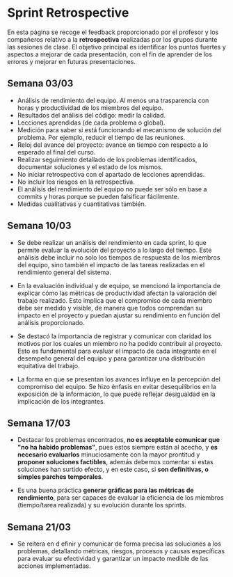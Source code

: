 # Sprint Retrospective

En esta página se recoge el feedback proporcionado por el profesor y los compañeros relativo a la **retrospectiva** realizadas por los grupos durante las sesiones de clase. El objetivo principal es identificar los puntos fuertes y aspectos a mejorar de cada presentación, con el fin de aprender de los errores y mejorar en futuras presentaciones. 


## Semana 03/03
- Análisis de rendimiento del equipo. Al menos una trasparencia con horas y productividad de los miembros del equipo. 
- Resultados del análisis del código: medir la calidad. 
- Lecciones aprendidas (de cada problema o global). 
- Medición para saber si está funcionando el mecanismo de solución del problema. Por ejemplo, reducir el tiempo de las reuniones. 
- Reloj del avance del proyecto: avance en tiempo con respecto a lo esperado al final del curso.
- Realizar seguimiento detallado de los problemas identificados, documentar soluciones y el estado de los mismos.
- No iniciar retrospectiva con el apartado de lecciones aprendidas.
- No incluir los riesgos en la retrospectiva.
- El análisis del rendimiento del equipo no puede ser sólo en base a commits y horas porque se pueden falsificar fácilmente.
- Medidas cualitativas y cuantitativas también.

## Semana 10/03
- Se debe realizar un análisis del rendimiento en cada sprint, lo que permite evaluar la evolución del proyecto a lo largo del tiempo. Este análisis debe incluir no solo los tiempos de respuesta de los miembros del equipo, sino también el impacto de las tareas realizadas en el rendimiento general del sistema.

- En la evaluación individual y de equipo, se mencionó la importancia de explicar cómo las métricas de productividad afectan la valoración del trabajo realizado. Esto implica que el compromiso de cada miembro debe ser medido y visible, de manera que todos comprendan su impacto en el proyecto y puedan ajustar su rendimiento en función del análisis proporcionado.

- Se destacó la importancia de registrar y comunicar con claridad los motivos por los cuales un miembro no ha podido contribuir al proyecto. Esto es fundamental para evaluar el impacto de cada integrante en el desempeño general del equipo y para garantizar una distribución equitativa del trabajo.

- La forma en que se presentan los avances influye en la percepción del compromiso del equipo. Se hizo énfasis en evitar desequilibrios en la exposición de la información, lo que puede reflejar desigualdad en la implicación de los integrantes.

## Semana 17/03

- Destacar los problemas encontrados, **no es aceptable comunicar que "no ha habido problemas"**, pues estos siempre están al acecho, y **es necesario evaluarlos** minuciosamente con la mayor prontitud y **proponer soluciones factibles**, además debemos comentar si estas soluciones han surtido efecto, y en este caso, si **son definitivas, o simples parches temporales**.

- Es una buena práctica **generar gráficas para las métricas de rendimiento**, para ser capaces de evaluar la eficiencia de los miembros (tiempo/tarea realizada) y su evolución durante los sprints.

## Semana 21/03

- Se reitera en d   efinir y comunicar de forma precisa las soluciones a los problemas, detallando métricas, riesgos, procesos y causas específicas para evaluar su efectividad y garantizar un impacto medible de las acciones implementadas.